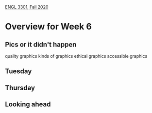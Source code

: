 [ENGL 3301, Fall 2020](../calendar.html)
# Overview for Week 6

## Pics or it didn't happen
quality graphics
kinds of graphics
ethical graphics
accessible graphics

## Tuesday

## Thursday

## Looking ahead
